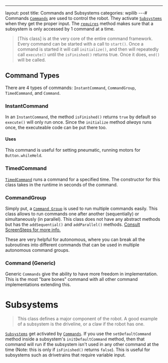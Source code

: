 ---
layout: post
title: Commands and Subsystems
categories: wpilib
---# Commands
[`Commands`](http://first.wpi.edu/FRC/roborio/release/docs/java/) are used to control the robot. They activate [`Subsystems`](#Subsystems) when they get the proper input. The [`requires`](http://first.wpi.edu/FRC/roborio/release/docs/java/edu/wpi/first/wpilibj/command/Command.html#requires-edu.wpi.first.wpilibj.command.Subsystem-) method makes sure that a subsystem is only accessed by 1 command at a time.

> [This class] is at the very core of the entire command framework. Every command can be started with a call to `start()`. Once a command is started it will call `initialize()`, and then will repeatedly call `execute()` until the `isFinished()` returns true. Once it does, `end()` will be called.

## Command Types

There are 4 types of commands: `InstantCommand`, `CommandGroup`, `TimedCommand`, and `Command`.
### InstantCommand

In an `InstantCommand`, the method `isFinished()` returns `true` by default so `execute()` will only run once. Since the `initialize` method _always_ runs once, the executeable code can be put there too.

#### Uses
 This command is useful for setting pneumatic, running motors for `Button.whileHeld`.

### TimedCommand

[`TimedCommand`](http://first.wpi.edu/FRC/roborio/release/docs/java/edu/wpi/first/wpilibj/command/TimedCommand.html) runs a command for a specified time. The constructor for this class takes in the runtime in seconds of the command.

### CommandGroup

Simply put, a [`Command Group`](http://first.wpi.edu/FRC/roborio/release/docs/java/edu/wpi/first/wpilibj/command/CommandGroup.html) is used to run multiple commands easily. This class allows to run commands one after another (sequentially) or simultaneously (in parallel). This class does not have any abstract methods but has the `addSequential()` and `addParallel()` methods. [Consult ScreenSteps for more info.](https://wpilib.screenstepslive.com/s/3120/m/7952/l/80210-creating-groups-of-commands)

These are very helpful for autonomous, where you can break all the subroutines into different commands that can be used in multiple autonomous command groups.

### Command (Generic)

Generic `Commands` give the ability to have more freedom in implementation. This is the most "bare bones" command with all other command implementations extending this.  

# Subsystems
> This class defines a major component of the robot.
A good example of a subsystem is the driveline, or a claw if the robot has one.

[`Subsystems`](http://first.wpi.edu/FRC/roborio/release/docs/java/edu/wpi/first/wpilibj/command/Subsystem.html) get activated by [`Commands`](Commands). If you use the `setDefaultCommand` method inside a subsystem's `initDefaultCommand` method, then that command will run if the subsystem isn't used in any other command at the time (Note: this is only if `isFinished()` returns `false`). This is useful for subsystems such as drivetrains that require variable input.